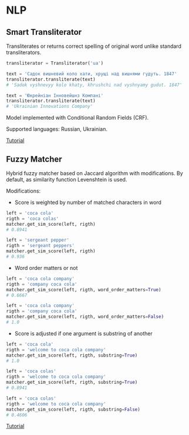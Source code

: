 # NLP

## Smart Transliterator

Transliterates or returns correct spelling of original word unlike standard transliterators.

```python
transliterator = Transliterator('ua')

text = 'Садок вишневий коло хати, хрущі над вишнями гудуть. 1847'
transliterator.transliterate(text)
# 'Sadok vyshnevyy kolo khaty, khrushchi nad vyshnyamy gudut. 1847'

text = 'Юкрейніан Інновейшнз Компані'
transliterator.transliterate(text)
# 'Ukrainian Innovations Company'
```

Model implemented with Conditional Random Fields (CRF).

Supported languages: Russian, Ukrainian.

[Tutorial](../master/notebooks/transliterator.ipynb 'Transliterator Tutorial')


## Fuzzy Matcher

Hybrid fuzzy matcher based on Jaccard algorithm with modifications. By default, as similarity function Levenshtein is used.

Modifications:

* Score is weighted by number of matched characters in word

```python
left = 'coca cola'
rigth = 'coca colas'
matcher.get_sim_score(left, rigth)
# 0.8941

left = 'sergeant pepper'
rigth = 'sergeant peppers'
matcher.get_sim_score(left, rigth)
# 0.936
```

* Word order matters or not

```python
left = 'coca cola company'
rigth = 'company coca cola'
matcher.get_sim_score(left, rigth, word_order_matters=True)
# 0.6667

left = 'coca cola company'
rigth = 'company coca cola'
matcher.get_sim_score(left, rigth, word_order_matters=False)
# 1.0
```

* Score is adjusted if one argument is substring of another

```python
left = 'coca cola'
rigth = 'welcome to coca cola company'
matcher.get_sim_score(left, rigth, substring=True)
# 1.0

left = 'coca colas'
rigth = 'welcome to coca cola company'
matcher.get_sim_score(left, rigth, substring=True)
# 0.8941

left = 'coca colas'
rigth = 'welcome to coca cola company'
matcher.get_sim_score(left, rigth, substring=False)
# 0.4606
```

[Tutorial](../master/notebooks/fuzzy_matcher.ipynb 'Fuzzy Matcher Tutorial')
